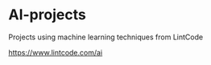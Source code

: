# AI-projects

Projects using machine learning techniques from LintCode

https://www.lintcode.com/ai
